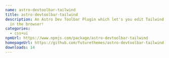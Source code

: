 ```yaml
---
name: astro-devtoolbar-tailwind
title: astro-devtoolbar-tailwind
description: An Astro Dev Toolbar Plugin which let's you edit Tailwind classes
  in the browser!
categories:
  - css+ui
npmUrl: https://www.npmjs.com/package/astro-devtoolbar-tailwind
homepageUrl: https://github.com/futurethemes/astro-devtoolbar-tailwind
downloads: 14
---
```

